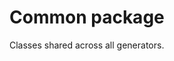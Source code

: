 <!--
  Copyright 2023, Gerwin Klein, Régis Décamps, Steve Rowe
  SPDX-License-Identifier: CC-BY-SA-4.0
-->

# Common package

Classes shared across all generators.
